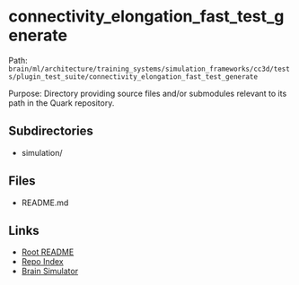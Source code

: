 # connectivity_elongation_fast_test_generate

Path: `brain/ml/architecture/training_systems/simulation_frameworks/cc3d/tests/plugin_test_suite/connectivity_elongation_fast_test_generate`

Purpose: Directory providing source files and/or submodules relevant to its path in the Quark repository.

## Subdirectories
- simulation/

## Files
- README.md

## Links
- [Root README](../../../../../../../../README.md)
- [Repo Index](../../../../../../../../repo_index.json)
- [Brain Simulator](../../../../../../../../brain/architecture/brain_simulator.py)
